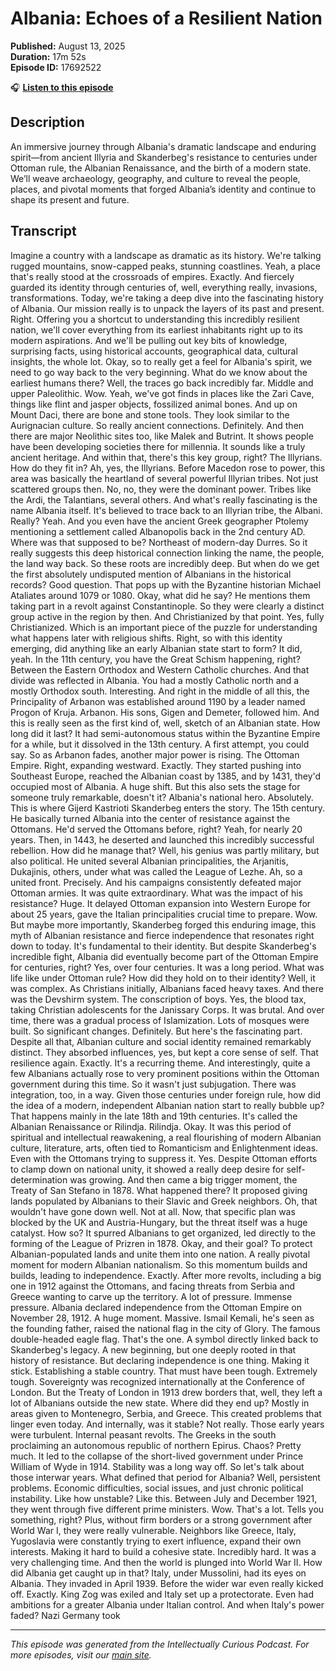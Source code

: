 # Albania: Echoes of a Resilient Nation

**Published:** August 13, 2025  
**Duration:** 17m 52s  
**Episode ID:** 17692522

🎧 **[Listen to this episode](https://intellectuallycurious.buzzsprout.com/2529712/episodes/17692522-albania-echoes-of-a-resilient-nation)**

## Description

An immersive journey through Albania's dramatic landscape and enduring spirit—from ancient Illyria and Skanderbeg's resistance to centuries under Ottoman rule, the Albanian Renaissance, and the birth of a modern state. We’ll weave archaeology, geography, and culture to reveal the people, places, and pivotal moments that forged Albania’s identity and continue to shape its present and future.

## Transcript

Imagine a country with a landscape as dramatic as its history. We're talking rugged mountains, snow-capped peaks, stunning coastlines. Yeah, a place that's really stood at the crossroads of empires. Exactly. And fiercely guarded its identity through centuries of, well, everything really, invasions, transformations. Today, we're taking a deep dive into the fascinating history of Albania. Our mission really is to unpack the layers of its past and present. Right. Offering you a shortcut to understanding this incredibly resilient nation, we'll cover everything from its earliest inhabitants right up to its modern aspirations. And we'll be pulling out key bits of knowledge, surprising facts, using historical accounts, geographical data, cultural insights, the whole lot. Okay, so to really get a feel for Albania's spirit, we need to go way back to the very beginning. What do we know about the earliest humans there? Well, the traces go back incredibly far. Middle and upper Paleolithic. Wow. Yeah, we've got finds in places like the Zari Cave, things like flint and jasper objects, fossilized animal bones. And up on Mount Daci, there are bone and stone tools. They look similar to the Aurignacian culture. So really ancient connections. Definitely. And then there are major Neolithic sites too, like Malek and Butrint. It shows people have been developing societies there for millennia. It sounds like a truly ancient heritage. And within that, there's this key group, right? The Illyrians. How do they fit in? Ah, yes, the Illyrians. Before Macedon rose to power, this area was basically the heartland of several powerful Illyrian tribes. Not just scattered groups then. No, no, they were the dominant power. Tribes like the Ardi, the Talantians, several others. And what's really fascinating is the name Albania itself. It's believed to trace back to an Illyrian tribe, the Albani. Really? Yeah. And you even have the ancient Greek geographer Ptolemy mentioning a settlement called Albanopolis back in the 2nd century AD. Where was that supposed to be? Northeast of modern-day Durres. So it really suggests this deep historical connection linking the name, the people, the land way back. So these roots are incredibly deep. But when do we get the first absolutely undisputed mention of Albanians in the historical records? Good question. That pops up with the Byzantine historian Michael Ataliates around 1079 or 1080. Okay, what did he say? He mentions them taking part in a revolt against Constantinople. So they were clearly a distinct group active in the region by then. And Christianized by that point. Yes, fully Christianized. Which is an important piece of the puzzle for understanding what happens later with religious shifts. Right, so with this identity emerging, did anything like an early Albanian state start to form? It did, yeah. In the 11th century, you have the Great Schism happening, right? Between the Eastern Orthodox and Western Catholic churches. And that divide was reflected in Albania. You had a mostly Catholic north and a mostly Orthodox south. Interesting. And right in the middle of all this, the Principality of Arbanon was established around 1190 by a leader named Progon of Kruja. Arbanon. His sons, Gigen and Demeter, followed him. And this is really seen as the first kind of, well, sketch of an Albanian state. How long did it last? It had semi-autonomous status within the Byzantine Empire for a while, but it dissolved in the 13th century. A first attempt, you could say. So as Arbanon fades, another major power is rising. The Ottoman Empire. Right, expanding westward. Exactly. They started pushing into Southeast Europe, reached the Albanian coast by 1385, and by 1431, they'd occupied most of Albania. A huge shift. But this also sets the stage for someone truly remarkable, doesn't it? Albania's national hero. Absolutely. This is where Gijerd Kastrioti Skanderbeg enters the story. The 15th century. He basically turned Albania into the center of resistance against the Ottomans. He'd served the Ottomans before, right? Yeah, for nearly 20 years. Then, in 1443, he deserted and launched this incredibly successful rebellion. How did he manage that? Well, his genius was partly military, but also political. He united several Albanian principalities, the Arjanitis, Dukajinis, others, under what was called the League of Lezhe. Ah, so a united front. Precisely. And his campaigns consistently defeated major Ottoman armies. It was quite extraordinary. What was the impact of his resistance? Huge. It delayed Ottoman expansion into Western Europe for about 25 years, gave the Italian principalities crucial time to prepare. Wow. But maybe more importantly, Skanderbeg forged this enduring image, this myth of Albanian resistance and fierce independence that resonates right down to today. It's fundamental to their identity. But despite Skanderbeg's incredible fight, Albania did eventually become part of the Ottoman Empire for centuries, right? Yes, over four centuries. It was a long period. What was life like under Ottoman rule? How did they hold on to their identity? Well, it was complex. As Christians initially, Albanians faced heavy taxes. And there was the Devshirm system. The conscription of boys. Yes, the blood tax, taking Christian adolescents for the Janissary Corps. It was brutal. And over time, there was a gradual process of Islamization. Lots of mosques were built. So significant changes. Definitely. But here's the fascinating part. Despite all that, Albanian culture and social identity remained remarkably distinct. They absorbed influences, yes, but kept a core sense of self. That resilience again. Exactly. It's a recurring theme. And interestingly, quite a few Albanians actually rose to very prominent positions within the Ottoman government during this time. So it wasn't just subjugation. There was integration, too, in a way. Given those centuries under foreign rule, how did the idea of a modern, independent Albanian nation start to really bubble up? That happens mainly in the late 18th and 19th centuries. It's called the Albanian Renaissance or Rilindja. Rilindja. Okay. It was this period of spiritual and intellectual reawakening, a real flourishing of modern Albanian culture, literature, arts, often tied to Romanticism and Enlightenment ideas. Even with the Ottomans trying to suppress it. Yes. Despite Ottoman efforts to clamp down on national unity, it showed a really deep desire for self-determination was growing. And then came a big trigger moment, the Treaty of San Stefano in 1878. What happened there? It proposed giving lands populated by Albanians to their Slavic and Greek neighbors. Oh, that wouldn't have gone down well. Not at all. Now, that specific plan was blocked by the UK and Austria-Hungary, but the threat itself was a huge catalyst. How so? It spurred Albanians to get organized, led directly to the forming of the League of Prizren in 1878. Okay, and their goal? To protect Albanian-populated lands and unite them into one nation. A really pivotal moment for modern Albanian nationalism. So this momentum builds and builds, leading to independence. Exactly. After more revolts, including a big one in 1912 against the Ottomans, and facing threats from Serbia and Greece wanting to carve up the territory. A lot of pressure. Immense pressure. Albania declared independence from the Ottoman Empire on November 28, 1912. A huge moment. Massive. Ismail Kemali, he's seen as the founding father, raised the national flag in the city of Glory. The famous double-headed eagle flag. That's the one. A symbol directly linked back to Skanderbeg's legacy. A new beginning, but one deeply rooted in that history of resistance. But declaring independence is one thing. Making it stick. Establishing a stable country. That must have been tough. Extremely tough. Sovereignty was recognized internationally at the Conference of London. But the Treaty of London in 1913 drew borders that, well, they left a lot of Albanians outside the new state. Where did they end up? Mostly in areas given to Montenegro, Serbia, and Greece. This created problems that linger even today. And internally, was it stable? Not really. Those early years were turbulent. Internal peasant revolts. The Greeks in the south proclaiming an autonomous republic of northern Epirus. Chaos? Pretty much. It led to the collapse of the short-lived government under Prince William of Wyde in 1914. Stability was a long way off. So let's talk about those interwar years. What defined that period for Albania? Well, persistent problems. Economic difficulties, social issues, and just chronic political instability. Like how unstable? Like this. Between July and December 1921, they went through five different prime ministers. Wow. That's a lot. Tells you something, right? Plus, without firm borders or a strong government after World War I, they were really vulnerable. Neighbors like Greece, Italy, Yugoslavia were constantly trying to exert influence, expand their own interests. Making it hard to build a cohesive state. Incredibly hard. It was a very challenging time. And then the world is plunged into World War II. How did Albania get caught up in that? Italy, under Mussolini, had its eyes on Albania. They invaded in April 1939. Before the wider war even really kicked off. Exactly. King Zog was exiled and Italy set up a protectorate. Even had ambitions for a greater Albania under Italian control. And when Italy's power faded? Nazi Germany took

---
*This episode was generated from the Intellectually Curious Podcast. For more episodes, visit our [main site](https://intellectuallycurious.buzzsprout.com).*
